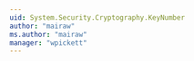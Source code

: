 ```yaml
---
uid: System.Security.Cryptography.KeyNumber
author: "mairaw"
ms.author: "mairaw"
manager: "wpickett"
---
```

